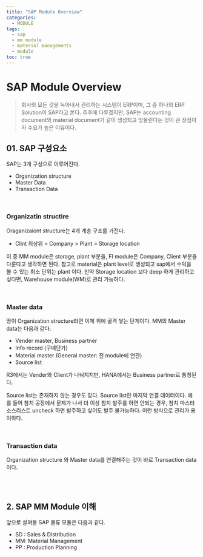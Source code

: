 ```yaml
---
title: "SAP Module Overview"
categories: 
  - MODULE
tags:
  - sap
  - mm module
  - material managements
  - module
toc: true
---
```


# SAP Module Overview

> 회사의 모든 것을 녹아내서 관리하는 시스템이 ERP이며, 그 중 하나의 ERP Solution이 SAP라고 본다. 추후에 다루겠지만, SAP는 accounting document와 material document가 같이 생성되고 맞물린다는 것이 큰 장점이자 수요가 높은 이유이다. 




## 01. SAP 구성요소

SAP는 3개 구성으로 이루어진다. 

- Organization structure 
- Master Data
- Transaction Data

<Br>

### Organizatin structire

Oraganizaiont structure는 4개 계층 구조를 가진다.

- Clint 최상위 > Company > Plant > Storage location

이 중 MM module은 storage, plant 부분을, FI module은 Company, Client 부분을 다룬다고 생각하면 된다. 
참고로 material은 plant level로 생성되고 sap에서 수익을 볼 수 있는 최소 단위는 plant 이다. 
만약 Storage location 보다 deep 하게 관리하고 싶다면, Warehouse module(WM)로 관리 가능하다. 

<br>

### Master data

땅이 Organization structure라면 이제 위에 골격 쌓는 단계이다. 
MM의 Master data는 다음과 같다.

- Vender master, Business partner
- Info record (구매단가)
- Material master (General master: 전 module에 연관)
- Source list

R3에서는 Vender와 Client가 나눠지지만, HANA에서는 Business partner로 통칭된다. 

Source list는 존재하지 않는 경우도 있다. 
Source list란 마지막 연결 데이터이다. 예를 들어 참치 공장에서 문제가 나서 더 이상 참치 발주를 하면 안되는 경우, 참치 마스터 소스리스트 uncheck 하면 발주하고 싶어도 발주 불가능하다. 이런 방식으로 관리가 용이하다. 

<br>

### Transaction data

Organization structure 와 Master data를 연결해주는 것이 바로 Transaction data이다.

<br><br>

## 2. SAP MM Module 이해 

앞으로 살펴볼 SAP 물류 모듈은 다음과 같다.

- SD  : Sales & Distribution
- MM: Material Management
- PP  : Production Planning